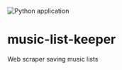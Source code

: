 ![Python application](https://github.com/szedlakmate/music-list-keeper/workflows/Python%20application/badge.svg)

# music-list-keeper
Web scraper saving music lists

